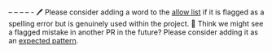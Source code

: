 <!-- Allows custom additions to PR comment -- Supports markdown -->
– – – – -
:pen: Please consider adding a word to the [allow list](allow.txt) if it is flagged as a spelling error but is genuinely used within the project. 
:thinking: Think we might see a flagged mistake in another PR in the future? Please consider adding it as an [expected pattern](patterns.txt).
